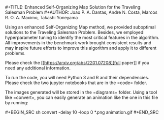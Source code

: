 #+TITLE:  Enhanced Self-Organizing Map Solution for the Traveling Salesman Problem
#+AUTHOR: Joao P. A. Dantas, Andre N. Costa, Marcos R. O. A. Maximo, Takashi Yoneyama

Using an enhanced Self-Organizing Map method, we provided suboptimal solutions to the Traveling Salesman Problem. Besides, we employed hyperparameter tuning to identify the most critical features in the algorithm. All improvements in the benchmark work brought consistent results and may inspire future efforts to improve this algorithm and apply it to different problems.

Please check the [[https://arxiv.org/abs/2201.07208][full paper]] if you need any additional information.

To run the code, you will need Python 3 and R and their dependencies. Please check the two jupyter notebooks that are in the =code= folder.

The images generated will be stored in the =diagrams= folder. Using a tool like
=convert=, you can easily generate an animation like the one in this file by
running:

#+BEGIN_SRC sh
convert -delay 10 -loop 0 *.png animation.gif
#+END_SRC
